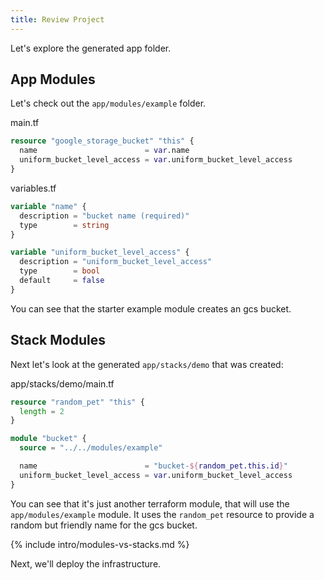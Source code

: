 ```yaml
---
title: Review Project
---
```


Let's explore the generated app folder.

## App Modules

Let's check out the `app/modules/example` folder.

main.tf

```terraform
resource "google_storage_bucket" "this" {
  name                        = var.name
  uniform_bucket_level_access = var.uniform_bucket_level_access
}
```

variables.tf

```terraform
variable "name" {
  description = "bucket name (required)"
  type        = string
}

variable "uniform_bucket_level_access" {
  description = "uniform_bucket_level_access"
  type        = bool
  default     = false
}
```

You can see that the starter example module creates an gcs bucket.

## Stack Modules

Next let's look at the generated `app/stacks/demo` that was created:

app/stacks/demo/main.tf

```terraform
resource "random_pet" "this" {
  length = 2
}

module "bucket" {
  source = "../../modules/example"

  name                        = "bucket-${random_pet.this.id}"
  uniform_bucket_level_access = var.uniform_bucket_level_access
}
```

You can see that it's just another terraform module, that will use the `app/modules/example` module. It uses the `random_pet` resource to provide a random but friendly name for the gcs bucket.

{% include intro/modules-vs-stacks.md %}

Next, we'll deploy the infrastructure.
